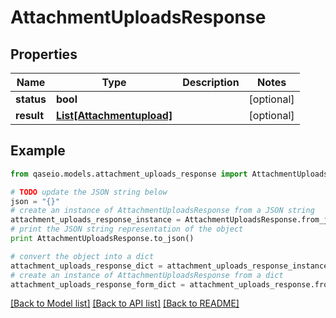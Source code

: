 # AttachmentUploadsResponse


## Properties

Name | Type | Description | Notes
------------ | ------------- | ------------- | -------------
**status** | **bool** |  | [optional] 
**result** | [**List[Attachmentupload]**](Attachmentupload.md) |  | [optional] 

## Example

```python
from qaseio.models.attachment_uploads_response import AttachmentUploadsResponse

# TODO update the JSON string below
json = "{}"
# create an instance of AttachmentUploadsResponse from a JSON string
attachment_uploads_response_instance = AttachmentUploadsResponse.from_json(json)
# print the JSON string representation of the object
print AttachmentUploadsResponse.to_json()

# convert the object into a dict
attachment_uploads_response_dict = attachment_uploads_response_instance.to_dict()
# create an instance of AttachmentUploadsResponse from a dict
attachment_uploads_response_form_dict = attachment_uploads_response.from_dict(attachment_uploads_response_dict)
```
[[Back to Model list]](../README.md#documentation-for-models) [[Back to API list]](../README.md#documentation-for-api-endpoints) [[Back to README]](../README.md)


